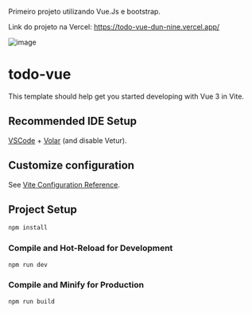 Primeiro projeto utilizando Vue.Js e bootstrap.

Link do projeto na Vercel: https://todo-vue-dun-nine.vercel.app/



![image](https://github.com/user-attachments/assets/83e8b286-aa78-4fbf-b01c-f90912864008)







# todo-vue

This template should help get you started developing with Vue 3 in Vite.

## Recommended IDE Setup

[VSCode](https://code.visualstudio.com/) + [Volar](https://marketplace.visualstudio.com/items?itemName=Vue.volar) (and disable Vetur).

## Customize configuration

See [Vite Configuration Reference](https://vitejs.dev/config/).

## Project Setup

```sh
npm install
```

### Compile and Hot-Reload for Development

```sh
npm run dev
```

### Compile and Minify for Production

```sh
npm run build
```
